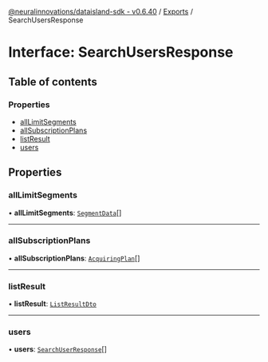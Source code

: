 [@neuralinnovations/dataisland-sdk - v0.6.40](../../README.md) / [Exports](../modules.md) / SearchUsersResponse

# Interface: SearchUsersResponse

## Table of contents

### Properties

- [allLimitSegments](SearchUsersResponse.md#alllimitsegments)
- [allSubscriptionPlans](SearchUsersResponse.md#allsubscriptionplans)
- [listResult](SearchUsersResponse.md#listresult)
- [users](SearchUsersResponse.md#users)

## Properties

### allLimitSegments

• **allLimitSegments**: [`SegmentData`](SegmentData.md)[]

___

### allSubscriptionPlans

• **allSubscriptionPlans**: [`AcquiringPlan`](AcquiringPlan.md)[]

___

### listResult

• **listResult**: [`ListResultDto`](ListResultDto.md)

___

### users

• **users**: [`SearchUserResponse`](SearchUserResponse.md)[]
